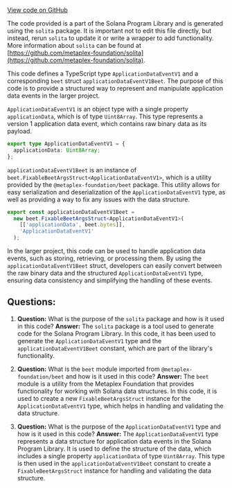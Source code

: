 [View code on GitHub](https://github.com/solana-labs/solana-program-library/account-compression/sdk/src/generated/types/ApplicationDataEventV1.ts)

The code provided is a part of the Solana Program Library and is generated using the `solita` package. It is important not to edit this file directly, but instead, rerun `solita` to update it or write a wrapper to add functionality. More information about `solita` can be found at [https://github.com/metaplex-foundation/solita](https://github.com/metaplex-foundation/solita).

This code defines a TypeScript type `ApplicationDataEventV1` and a corresponding `beet` struct `applicationDataEventV1Beet`. The purpose of this code is to provide a structured way to represent and manipulate application data events in the larger project.

`ApplicationDataEventV1` is an object type with a single property `applicationData`, which is of type `Uint8Array`. This type represents a version 1 application data event, which contains raw binary data as its payload.

```typescript
export type ApplicationDataEventV1 = {
  applicationData: Uint8Array;
};
```

`applicationDataEventV1Beet` is an instance of `beet.FixableBeetArgsStruct<ApplicationDataEventV1>`, which is a utility provided by the `@metaplex-foundation/beet` package. This utility allows for easy serialization and deserialization of the `ApplicationDataEventV1` type, as well as providing a way to fix any issues with the data structure.

```typescript
export const applicationDataEventV1Beet =
  new beet.FixableBeetArgsStruct<ApplicationDataEventV1>(
    [['applicationData', beet.bytes]],
    'ApplicationDataEventV1'
  );
```

In the larger project, this code can be used to handle application data events, such as storing, retrieving, or processing them. By using the `applicationDataEventV1Beet` struct, developers can easily convert between the raw binary data and the structured `ApplicationDataEventV1` type, ensuring data consistency and simplifying the handling of these events.
## Questions: 
 1. **Question:** What is the purpose of the `solita` package and how is it used in this code?
   **Answer:** The `solita` package is a tool used to generate code for the Solana Program Library. In this code, it has been used to generate the `ApplicationDataEventV1` type and the `applicationDataEventV1Beet` constant, which are part of the library's functionality.

2. **Question:** What is the `beet` module imported from `@metaplex-foundation/beet` and how is it used in this code?
   **Answer:** The `beet` module is a utility from the Metaplex Foundation that provides functionality for working with Solana data structures. In this code, it is used to create a new `FixableBeetArgsStruct` instance for the `ApplicationDataEventV1` type, which helps in handling and validating the data structure.

3. **Question:** What is the purpose of the `ApplicationDataEventV1` type and how is it used in this code?
   **Answer:** The `ApplicationDataEventV1` type represents a data structure for application data events in the Solana Program Library. It is used to define the structure of the data, which includes a single property `applicationData` of type `Uint8Array`. This type is then used in the `applicationDataEventV1Beet` constant to create a `FixableBeetArgsStruct` instance for handling and validating the data structure.